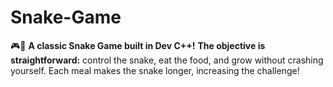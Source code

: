 # Snake-Game
🎮🐍 **A classic Snake Game built in Dev C++!**
**The objective is straightforward:** control the snake, eat the food, and grow without crashing  yourself. Each meal makes the snake longer, increasing the challenge!
